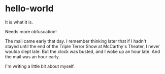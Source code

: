 # hello-world
It is what it is.

Needs more obfuscation!

The mail came early that day. I remember thinking later that if I hadn't stayed until the end of the Triple Terror Show at McCarthy's Theater, I never woulda slept late. But the clock was busted, and I woke up an hour late. And the mail was an hour early.

I'm writing a little bit about myself.
